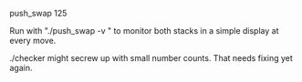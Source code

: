  push_swap 125 
 
Run with "./push_swap -v <numbers> " to monitor both stacks in a simple display at every move.

./checker might secrew up with small number counts. That needs fixing yet again.
